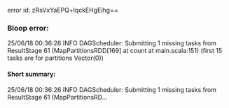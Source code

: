 error id: zRsVxYaEPQ+lqckEHgEihg==
### Bloop error:

25/06/18 00:36:26 INFO DAGScheduler: Submitting 1 missing tasks from ResultStage 61 (MapPartitionsRDD[169] at count at main.scala:151) (first 15 tasks are for partitions Vector(0))
#### Short summary: 

25/06/18 00:36:26 INFO DAGScheduler: Submitting 1 missing tasks from ResultStage 61 (MapPartitionsRD...